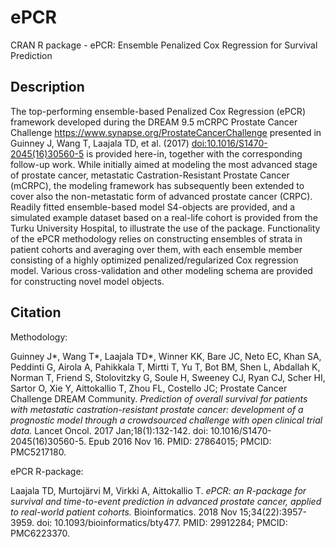 # ePCR
CRAN R package - ePCR: Ensemble Penalized Cox Regression for Survival Prediction

## Description

The top-performing ensemble-based Penalized Cox Regression (ePCR) framework developed during the 
DREAM 9.5 mCRPC Prostate Cancer Challenge <https://www.synapse.org/ProstateCancerChallenge> presented 
in Guinney J, Wang T, Laajala TD, et al. (2017) <doi:10.1016/S1470-2045(16)30560-5> is provided here-in, 
together with the corresponding follow-up work. While initially aimed at modeling the most advanced stage 
of prostate cancer, metastatic Castration-Resistant Prostate Cancer (mCRPC), the modeling framework has 
subsequently been extended to cover also the non-metastatic form of advanced prostate cancer (CRPC). Readily 
fitted ensemble-based model S4-objects are provided, and a simulated example dataset based on a real-life 
cohort is provided from the Turku University Hospital, to illustrate the use of the package. Functionality 
of the ePCR methodology relies on constructing ensembles of strata in patient cohorts and averaging over them, 
with each ensemble member consisting of a highly optimized penalized/regularized Cox regression model. 
Various cross-validation and other modeling schema are provided for constructing novel model objects.

## Citation

Methodology:

Guinney J*, Wang T*, Laajala TD*, Winner KK, Bare JC, Neto EC, Khan SA, Peddinti G, Airola A, Pahikkala T, Mirtti T, Yu T, Bot BM, Shen L, Abdallah K, Norman T, Friend S, Stolovitzky G, Soule H, Sweeney CJ, Ryan CJ, Scher HI, Sartor O, Xie Y, Aittokallio T, Zhou FL, Costello JC; Prostate Cancer Challenge DREAM Community. _Prediction of overall survival for patients with metastatic castration-resistant prostate cancer: development of a prognostic model through a crowdsourced challenge with open clinical trial data._ Lancet Oncol. 2017 Jan;18(1):132-142. doi: 10.1016/S1470-2045(16)30560-5. Epub 2016 Nov 16. PMID: 27864015; PMCID: PMC5217180.

ePCR R-package:

Laajala TD, Murtojärvi M, Virkki A, Aittokallio T. _ePCR: an R-package for survival and time-to-event prediction in advanced prostate cancer, applied to real-world patient cohorts._ Bioinformatics. 2018 Nov 15;34(22):3957-3959. doi: 10.1093/bioinformatics/bty477. PMID: 29912284; PMCID: PMC6223370.
